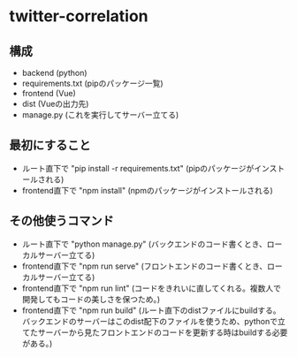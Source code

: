 # twitter-correlation

## 構成
- backend (python)
- requirements.txt (pipのパッケージ一覧)
- frontend (Vue)
- dist (Vueの出力先)
- manage.py (これを実行してサーバー立てる)

## 最初にすること
- ルート直下で "pip install -r requirements.txt" (pipのパッケージがインストールされる)
- frontend直下で "npm install" (npmのパッケージがインストールされる)

## その他使うコマンド
- ルート直下で "python manage.py" (バックエンドのコード書くとき、ローカルサーバー立てる)
- frontend直下で "npm run serve" (フロントエンドのコード書くとき、ローカルサーバー立てる)
- frontend直下で "npm run lint" (コードをきれいに直してくれる。複数人で開発してもコードの美しさを保つため。)
- frontend直下で "npm run build" (ルート直下のdistファイルにbuildする。バックエンドのサーバーはこのdist配下のファイルを使うため、pythonで立てたサーバーから見たフロントエンドのコードを更新する時はbuildする必要がある。)